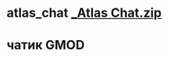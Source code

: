 # atlas_chat [_Atlas Chat.zip](https://github.com/inkoson007/atlas_chat/files/11298146/_Atlas.Chat.zip)
# чатик GMOD
